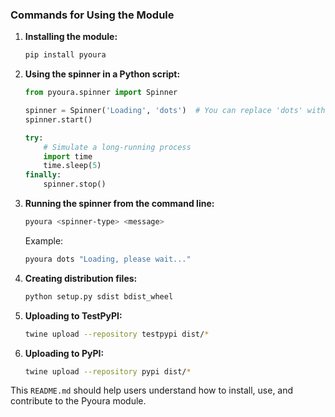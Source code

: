 
### Commands for Using the Module

1. **Installing the module:**

    ```sh
    pip install pyoura
    ```

2. **Using the spinner in a Python script:**

    ```python
    from pyoura.spinner import Spinner

    spinner = Spinner('Loading', 'dots')  # You can replace 'dots' with other spinner types
    spinner.start()

    try:
        # Simulate a long-running process
        import time
        time.sleep(5)
    finally:
        spinner.stop()
    ```

3. **Running the spinner from the command line:**

    ```sh
    pyoura <spinner-type> <message>
    ```

    Example:

    ```sh
    pyoura dots "Loading, please wait..."
    ```

4. **Creating distribution files:**

    ```sh
    python setup.py sdist bdist_wheel
    ```

5. **Uploading to TestPyPI:**

    ```sh
    twine upload --repository testpypi dist/*
    ```

6. **Uploading to PyPI:**

    ```sh
    twine upload --repository pypi dist/*
    ```

This `README.md` should help users understand how to install, use, and contribute to the Pyoura module.
